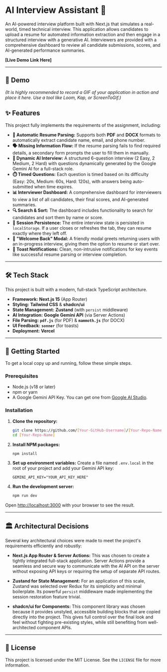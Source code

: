 # AI Interview Assistant 🤖

An AI-powered interview platform built with Next.js that simulates a real-world, timed technical interview. This application allows candidates to upload a resume for automated information extraction and then engage in a structured interview with a generative AI. Interviewers are provided with a comprehensive dashboard to review all candidate submissions, scores, and AI-generated performance summaries.

**[Live Demo Link Here]**

---

## 📸 Demo

_(It is highly recommended to record a GIF of your application in action and place it here. Use a tool like Loom, Kap, or ScreenToGif.)_

## ✨ Features

This project fully implements the requirements of the assignment, including:

- **📄 Automatic Resume Parsing:** Supports both **PDF** and **DOCX** formats to automatically extract candidate name, email, and phone number.
- **🗣️ Missing Information Flow:** If the resume parsing fails to find required details, a secondary form prompts the user to fill them in manually.
- **🧠 Dynamic AI Interview:** A structured 6-question interview (2 Easy, 2 Medium, 2 Hard) with questions dynamically generated by the Google Gemini AI for a full-stack role.
- **⏱️ Timed Questions:** Each question is timed based on its difficulty (Easy: 20s, Medium: 60s, Hard: 120s), with answers being auto-submitted when time expires.
- **📊 Interviewer Dashboard:** A comprehensive dashboard for interviewers to view a list of all candidates, their final scores, and AI-generated summaries.
- **🔍 Search & Sort:** The dashboard includes functionality to search for candidates and sort them by name or score.
- **💾 Session Persistence:** The entire interview state is persisted in `localStorage`. If a user closes or refreshes the tab, they can resume exactly where they left off.
- **👋 "Welcome Back" Modal:** A friendly modal greets returning users with an in-progress interview, giving them the option to resume or start over.
- **🔔 Toast Notifications:** Clean, non-intrusive notifications for key events like successful resume parsing or interview completion.

---

## 🛠️ Tech Stack

This project is built with a modern, full-stack TypeScript architecture.

- **Framework:** **Next.js 15** (App Router)
- **Styling:** **Tailwind CSS** & **shadcn/ui**
- **State Management:** **Zustand** (with `persist` middleware)
- **AI Integration:** **Google Gemini API** (via Server Actions)
- **File Parsing:** **`pdf.js`** (for PDF) & **`mammoth.js`** (for DOCX)
- **UI Feedback:** **`sonner`** (for toasts)
- **Deployment:** **Vercel**

---

## 🚀 Getting Started

To get a local copy up and running, follow these simple steps.

### Prerequisites

- Node.js (v18 or later)
- npm or yarn
- A Google Gemini API Key. You can get one from [Google AI Studio](https://aistudio.google.com/app/apikey).

### Installation

1.  **Clone the repository:**

    ```bash
    git clone https://github.com/[Your-GitHub-Username]/[Your-Repo-Name].git
    cd [Your-Repo-Name]
    ```

2.  **Install NPM packages:**

    ```bash
    npm install
    ```

3.  **Set up environment variables:**
    Create a file named `.env.local` in the root of your project and add your Gemini API key:

    ```
    GEMINI_API_KEY="YOUR_API_KEY_HERE"
    ```

4.  **Run the development server:**

    ```bash
    npm run dev
    ```

Open [http://localhost:3000](https://www.google.com/search?q=http://localhost:3000) with your browser to see the result.

---

## 🏛️ Architectural Decisions

Several key architectural choices were made to meet the project's requirements efficiently and robustly:

- **Next.js App Router & Server Actions:** This was chosen to create a tightly integrated full-stack application. Server Actions provide a seamless and secure way to communicate with the AI API on the server without exposing API keys or requiring the setup of separate API routes.

- **Zustand for State Management:** For an application of this scale, Zustand was selected over Redux for its simplicity and minimal boilerplate. Its powerful `persist` middleware made implementing the session restoration feature trivial.

- **shadcn/ui for Components:** This component library was chosen because it provides unstyled, accessible building blocks that are copied directly into the project. This gives full control over the final look and feel without fighting pre-existing styles, while still benefiting from well-architected component APIs.

---

## 📜 License

This project is licensed under the MIT License. See the `LICENSE` file for more information.
